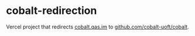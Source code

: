 # cobalt-redirection

Vercel project that redirects [cobalt.qas.im](https://cobalt.qas.im) to [github.com/cobalt-uoft/cobalt](https://github.com/cobalt-uoft/cobalt).
